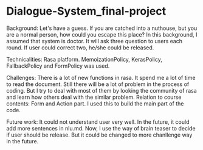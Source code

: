 # Dialogue-System_final-project

Background:
Let's have a guess. If you are catched into a nuthouse, but you are a normal person, how could you escape this place?
In this background, I assumed that system is doctor. It will ask three question to users each round. If user could correct two, he/she could be released.

Technicalities:
Rasa platform. MemoizationPolicy, KerasPolicy, FallbackPolicy and FormPolicy was used.

Challenges:
There is a lot of new functions in rasa. It spend me a lot of time to read the document. Still there will be a lot of problem in the process of coding.
But I try to deal with most of them by looking the community of rasa and learn how others deal with the similar problem.
Relation to course contents:
Form and Action part. I used this to build the main part of the code.

Future work:
It could not understand user very well. In the future, it could add more sentences in nlu.md.
Now, I use the way of brain teaser to decide if user should be release. But it could be changed to more chanllenge way in the future.
